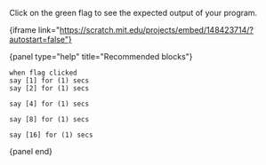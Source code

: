 Click on the green flag to see the expected output of your program.

{iframe link="https://scratch.mit.edu/projects/embed/148423714/?autostart=false"}

{panel type="help" title="Recommended blocks"}

```scratch:split:random
when flag clicked
say [1] for (1) secs
say [2] for (1) secs

say [4] for (1) secs

say [8] for (1) secs

say [16] for (1) secs
```

{panel end}
